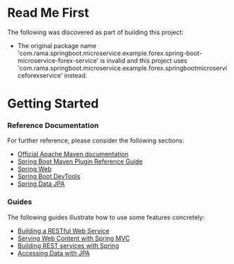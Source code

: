 # Read Me First
The following was discovered as part of building this project:

* The original package name 'com.rama.springboot.microservice.example.forex.spring-boot-microservice-forex-service' is invalid and this project uses 'com.rama.springboot.microservice.example.forex.springbootmicroserviceforexservice' instead.

# Getting Started

### Reference Documentation
For further reference, please consider the following sections:

* [Official Apache Maven documentation](https://maven.apache.org/guides/index.html)
* [Spring Boot Maven Plugin Reference Guide](https://docs.spring.io/spring-boot/docs/2.2.3.RELEASE/maven-plugin/)
* [Spring Web](https://docs.spring.io/spring-boot/docs/2.2.3.BUILD-SNAPSHOT/reference/htmlsingle/#boot-features-developing-web-applications)
* [Spring Boot DevTools](https://docs.spring.io/spring-boot/docs/2.2.3.BUILD-SNAPSHOT/reference/htmlsingle/#using-boot-devtools)
* [Spring Data JPA](https://docs.spring.io/spring-boot/docs/2.2.3.BUILD-SNAPSHOT/reference/htmlsingle/#boot-features-jpa-and-spring-data)

### Guides
The following guides illustrate how to use some features concretely:

* [Building a RESTful Web Service](https://spring.io/guides/gs/rest-service/)
* [Serving Web Content with Spring MVC](https://spring.io/guides/gs/serving-web-content/)
* [Building REST services with Spring](https://spring.io/guides/tutorials/bookmarks/)
* [Accessing Data with JPA](https://spring.io/guides/gs/accessing-data-jpa/)

